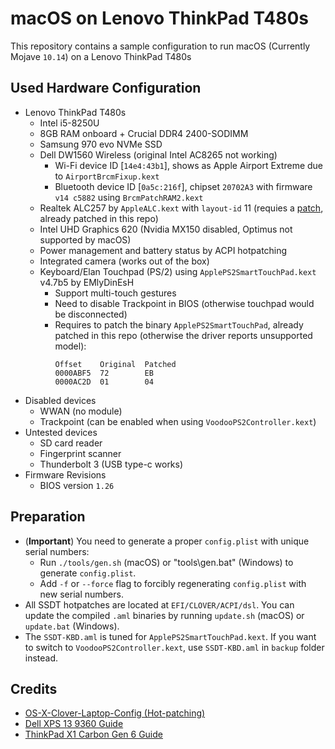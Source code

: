 # macOS on Lenovo ThinkPad T480s

This repository contains a sample configuration to run macOS (Currently Mojave `10.14`) on a Lenovo ThinkPad T480s

## Used Hardware Configuration

- Lenovo ThinkPad T480s
  - Intel i5-8250U
  - 8GB RAM onboard + Crucial DDR4 2400-SODIMM
  - Samsung 970 evo NVMe SSD
  - Dell DW1560 Wireless (original Intel AC8265 not working)
    - Wi-Fi device ID [`14e4:43b1`], shows as Apple Airport Extreme due to `AirportBrcmFixup.kext`
    - Bluetooth device ID [`0a5c:216f`], chipset `20702A3` with firmware `v14 c5882` using `BrcmPatchRAM2.kext`
  - Realtek ALC257 by `AppleALC.kext` with `layout-id` 11 (requies a [patch][alc], already patched in this repo)
  - Intel UHD Graphics 620 (Nvidia MX150 disabled, Optimus not supported by macOS)
  - Power management and battery status by ACPI hotpatching
  - Integrated camera (works out of the box)
  - Keyboard/Elan Touchpad (PS/2) using `ApplePS2SmartTouchPad.kext` v4.7b5 by EMlyDinEsH
    - Support multi-touch gestures
    - Need to disable Trackpoint in BIOS (otherwise touchpad would be disconnected)
    - Requires to patch the binary `ApplePS2SmartTouchPad`, already patched in this repo (otherwise the driver reports unsupported model):
      ```
      Offset    Original  Patched
      0000ABF5  72        EB
      0000AC2D  01        04
      ```
- Disabled devices
  - WWAN (no module)
  - Trackpoint (can be enabled when using `VoodooPS2Controller.kext`)
- Untested devices
  - SD card reader
  - Fingerprint scanner
  - Thunderbolt 3 (USB type-c works)
- Firmware Revisions
  - BIOS version `1.26`

## Preparation

* (**Important**) You need to generate a proper `config.plist` with unique serial numbers:
  - Run `./tools/gen.sh` (macOS) or "tools\gen.bat" (Windows) to generate `config.plist`.
  - Add `-f` or `--force` flag to forcibly regenerating `config.plist` with new serial numbers.
* All SSDT hotpatches are located at `EFI/CLOVER/ACPI/dsl`. You can update the compiled `.aml` binaries by running `update.sh` (macOS) or `update.bat` (Windows).
* The `SSDT-KBD.aml` is tuned for `ApplePS2SmartTouchPad.kext`. If you want to switch to `VoodooPS2Controller.kext`, use `SSDT-KBD.aml` in `backup` folder instead.

## Credits

- [OS-X-Clover-Laptop-Config (Hot-patching)](https://github.com/RehabMan/OS-X-Clover-Laptop-Config)
- [Dell XPS 13 9360 Guide](https://github.com/the-darkvoid/XPS9360-macOS)
- [ThinkPad X1 Carbon Gen 6 Guide](https://github.com/tylernguyen/x1c6-hackintosh)

[alc]: https://github.com/acidanthera/AppleALC/pull/324
[clover]: https://www.tonymacx86.com/threads/guide-booting-the-os-x-installer-on-laptops-with-clover.148093/
[uuid]: https://www.uuidgenerator.net/
[macserial]: https://github.com/acidanthera/macserial
